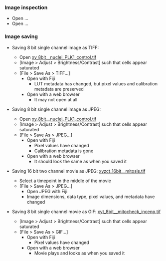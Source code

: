 ### Image inspection

- Open ...
- Open ...

### Image saving

- Saving 8 bit single channel image as TIFF: 
  - Open [xy_8bit__nuclei_PLK1_control.tif](https://github.com/NEUBIAS/training-resources/raw/master/image_data/xy_8bit__nuclei_PLK1_control.tif) 
  - [Image > Adjust > Brightness/Contrast] such that cells appear saturated
  - [File > Save As > TIFF...] 
    - Open with Fiji 
      - LUT metadata has changed, but pixel values and calibration metadata are preserved
    - Open with a web browser
      - It may not open at all

- Saving 8 bit single channel image as JPEG: 
  - Open [xy_8bit__nuclei_PLK1_control.tif](https://github.com/NEUBIAS/training-resources/raw/master/image_data/xy_8bit__nuclei_PLK1_control.tif) 
  - [Image > Adjust > Brightness/Contrast] such that cells appear saturated
  - [File > Save As > JPEG...] 
    - Open with Fiji
      - Pixel values have changed
      - Calibration metadata is gone
    - Open with a web browser
      - It should look the same as when you saved it

- Saving 16 bit two channel movie as JPEG: [xyzct_16bit__mitosis.tif](https://github.com/NEUBIAS/training-resources/raw/master/image_data/xyzct_16bit__mitosis.tif)
  - Select a timepoint in the middle of the movie 
  - [File > Save As > JPEG...] 
    - Open JPEG with Fiji
    - Image dimensions, data type, pixel values, and metadata have changed  
  
- Saving 8 bit single channel movie as GIF: [xyt_8bit__mitocheck_incenp.tif](https://github.com/NEUBIAS/training-resources/raw/master/image_data/xyt_8bit__mitocheck_incenp.tif)
  - [Image > Adjust > Brightness/Contrast] such that cells appear saturated
  - [File > Save As > GIF...] 
    - Open with Fiji
      - Pixel values have changed
    - Open with a web browser
      - Movie plays and looks as when you saved it 
 

